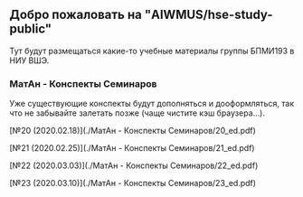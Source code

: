 ## Добро пожаловать на "AIWMUS/hse-study-public"

Тут будут размещаться какие-то учебные материалы группы БПМИ193 в НИУ ВШЭ.

### МатАн - Конспекты Семинаров

Уже существующие конспекты будут дополняться и дооформляться, так что не забывайте залетать позже (чаще чистите кэш браузера...).

[№20 (2020.02.18)](./МатАн - Конспекты Семинаров/20_ed.pdf)

[№21 (2020.02.25)](./МатАн - Конспекты Семинаров/21_ed.pdf)

[№22 (2020.03.03)](./МатАн - Конспекты Семинаров/22_ed.pdf)

[№23 (2020.03.10)](./МатАн - Конспекты Семинаров/23_ed.pdf)
